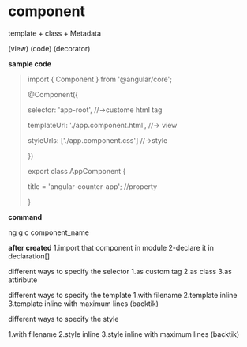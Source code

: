 # component

template + class + Metadata

(view)    (code)    (decorator)


**sample code**

>import { Component } from '@angular/core';
>
>@Component({
>
>  selector: 'app-root',                      //->custome html tag
>
>  templateUrl: './app.component.html',        //-> view
>
>  styleUrls: ['./app.component.css']          //->style
>
>})
>
>export class AppComponent {
>
>  title = 'angular-counter-app';               //property
>
>}
>

**command**

ng g c component_name

**after created**
1.import that component in module
2-declare it in declaration[]

different ways to specify the selector
1.as custom tag
2.as class
3.as attiribute

different ways to specify the template
1.with filename
2.template inline
3.template inline with maximum lines (backtik)

different ways to specify the style

1.with filename
2.style inline
3.style inline with maximum lines (backtik)
